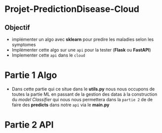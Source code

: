 # Projet-PredictionDisease-Cloud

## Objectif

- implémenter un algo avec **sklearn** pour predire les maladies selon les symptomes
- Implémenter cette algo sur une `api` pour la tester (**Flask** ou **FastAPI**)
- Implementer cette `api` dans le `cloud`

# Partie 1 Algo

- Dans cette partie qui ce situe dans le **utils.py** nous nous occupons de toutes la partie ML en passant de la gestion des datas à la construction du _model Classifier_ qui nous nous permettera dans la `partie 2` de de faire des **predicts** dans notre `api` via le **main.py**

# Partie 2 API
